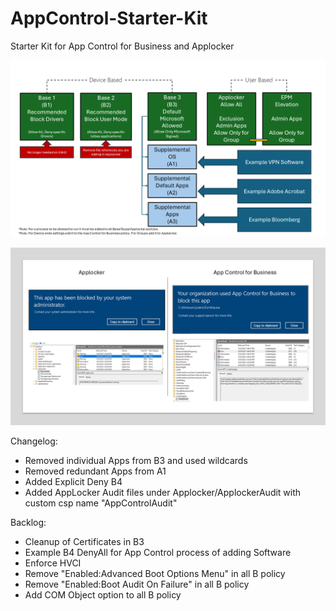 # AppControl-Starter-Kit
Starter Kit for App Control for Business and Applocker

![alt text](https://github.com/Marco-Sap/AppControl-Starter-Kit/blob/main/Src/Slide1.PNG?raw=true)

![alt text](https://github.com/Marco-Sap/AppControl-Starter-Kit/blob/main/Src/Slide3.PNG?raw=true)

Changelog:
* Removed individual Apps from B3 and used wildcards
* Removed redundant Apps from A1
* Added Explicit Deny B4
* Added AppLocker Audit files under Applocker/ApplockerAudit with custom csp name "AppControlAudit"

Backlog:
* Cleanup of Certificates in B3
* Example B4 DenyAll for App Control process of adding Software
* Enforce HVCI
* Remove "Enabled:Advanced Boot Options Menu" in all B policy
* Remove "Enabled:Boot Audit On Failure" in all B policy
* Add COM Object option to all B policy
